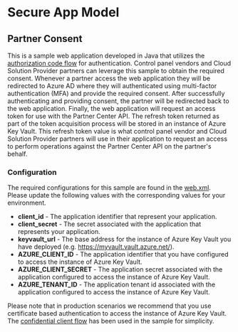 # Secure App Model

## Partner Consent

This is a sample web application developed in Java that utilizes the [authorization code flow](https://docs.microsoft.com/azure/active-directory/develop/v1-protocols-oauth-code) for authentication. Control panel vendors and Cloud Solution Provider partners can leverage this sample to obtain the required consent. Whenever a partner access the web application they will be redirected to Azure AD where they will authenticated using multi-factor authentication (MFA) and provide the required consent. After successfully authenticating and providing consent, the partner will be redirected back to the web application. Finally, the web application will request an access token for use with the Partner Center API. The refresh token returned as part of the token acquisition process will be stored in an instance of Azure Key Vault. This refresh token value is what control panel vendor and Cloud Solution Provider partners will use in their application to request an access to perform operations against the Partner Center API on the partner's behalf.

### Configuration

The required configurations for this sample are found in the [web.xml](src/main/webapp/WEB-INF/web.xml). Please update the following values with the corresponding values for your environment.

* **client_id** - The application identifier that represent your application.
* **client_secret** - The secret associated with the application that represents your application.
* **keyvault_url** - The base address for the instance of Azure Key Vault you have deployed (e.g. <https://myvault.vault.azure.net/>).
* **AZURE_CLIENT_ID** - The application identifier that you have configured to access the instance of Azure Key Vault.
* **AZURE_CLIENT_SECRET** - The application secret associated with the application configured to access the instance of Azure Key Vault.
* **AZURE_TENANT_ID** - The application tenant id associated with the application configured to access the instance of Azure Key Vault.

Please note that in production scenarios we recommend that you use certificate based authentication to access the instance of Azure Key Vault. The [confidential client flow](https://github.com/AzureAD/azure-activedirectory-library-for-dotnet/wiki/Confidential-client-applications-flows) has been used in the sample for simplicity.